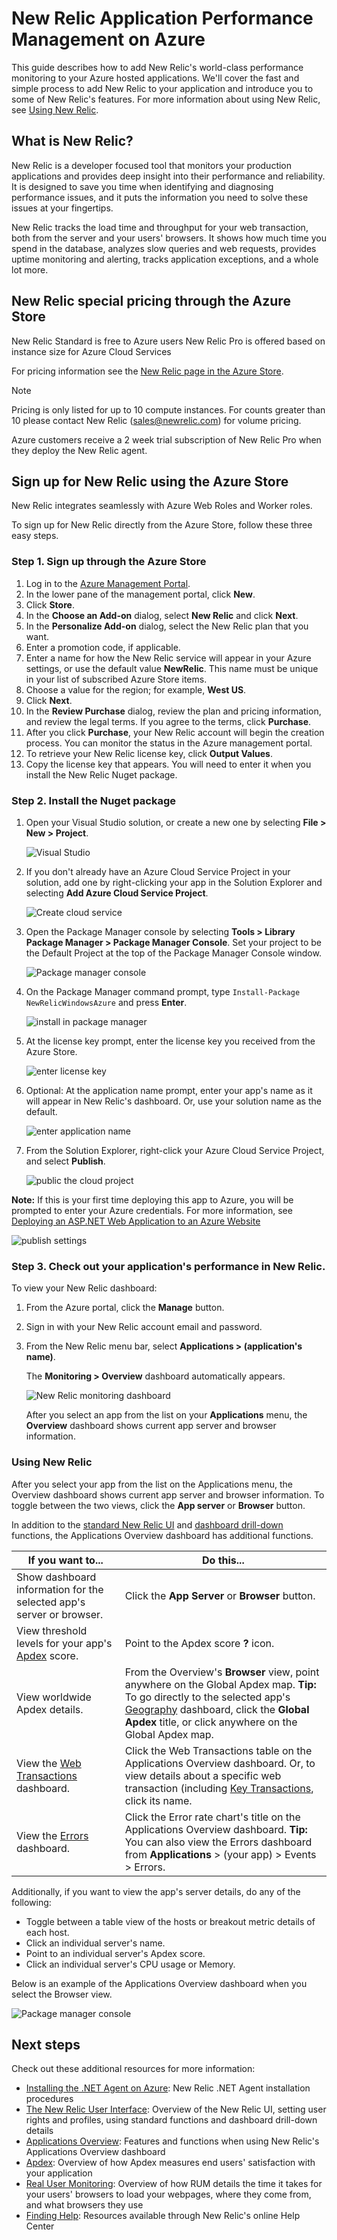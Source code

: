 <properties 
    pageTitle="Using New Relic with Azure | Microsoft Azure" 
    description="Learn how to use the New Relic service to manage and monitor your Azure application." 
    services="" 
    documentationCenter=".net" 
    authors="nickfloyd" 
    manager="timlt" 
    editor=""/>

<tags 
    ms.service="cloud-services" 
    ms.workload="tbd" 
    ms.tgt_pltfrm="na" 
    ms.devlang="dotnet" 
    ms.topic="article" 
    ms.date="03/16/2015" 
    ms.author="nickfloyd@newrelic.com"/>



# New Relic Application Performance Management on Azure
This guide describes how to add New Relic's world-class performance
monitoring to your Azure hosted applications. We'll cover the fast and simple
process to add New Relic to your application and introduce you to some of
New Relic's features. For more information about using New Relic, see [Using New Relic](#using-new-relic.md).

## What is New Relic?
New Relic is a developer focused tool that monitors your production applications
and provides deep insight into their performance and reliability. It is
designed to save you time when identifying and diagnosing performance issues, and
it puts the information you need to solve these issues at your fingertips.

New Relic tracks the load time and throughput for your web transaction, both from
the server and your users' browsers. It shows how much time you spend in the
database, analyzes slow queries and web requests, provides uptime monitoring and
alerting, tracks application exceptions, and a whole lot more.

## New Relic special pricing through the Azure Store
New Relic Standard is free to Azure users
New Relic Pro is offered based on instance size for Azure Cloud Services

For pricing information see the [New Relic page in the Azure Store](https://azure.microsoft.com/marketplace/partners/newrelic/newrelic/).

> [!NOTE]
> Pricing is only listed for up to 10 compute instances. For counts greater than 10 please contact New Relic (sales@newrelic.com) for volume pricing.
> 
> 
Azure customers receive a 2 week trial subscription of New Relic Pro when they deploy the New Relic agent.

## Sign up for New Relic using the Azure Store
New Relic integrates seamlessly with Azure Web Roles and Worker roles.

To sign up for New Relic directly from the Azure Store, follow these three easy steps.

### Step 1. Sign up through the Azure Store
1. Log in to the [Azure Management Portal](https://manage.windowsazure.com).
2. In the lower pane of the management portal, click **New**.
3. Click **Store**.
4. In the **Choose an Add-on** dialog, select **New Relic** and click **Next**.
5. In the **Personalize Add-on** dialog, select the New Relic plan that you want.
6. Enter a promotion code, if applicable.
7. Enter a name for how the New Relic service will appear in your Azure
settings, or use the default value **NewRelic**. This name must be unique in
your list of subscribed Azure Store items.
8. Choose a value for the region; for example, **West US**.
9. Click **Next**.
10. In the **Review Purchase** dialog, review the plan and pricing information,
and review the legal terms. If you agree to the terms, click **Purchase**.
11. After you click **Purchase**, your New Relic account will begin the creation process. You can monitor the status in the Azure management portal.
12. To retrieve your New Relic license key, click **Output Values**. 
13. Copy the license key that appears. You will need to enter it when you install the New Relic Nuget package.

### Step 2. Install the Nuget package
1. Open your Visual Studio solution, or create a new one by selecting
**File > New > Project**.

    ![Visual Studio](./media/store-new-relic-cloud-services-dotnet-application-performce-management/NewRelicAzureNuget01.png)

2. If you don't already have an Azure Cloud Service Project in your
solution, add one by right-clicking your app in the Solution Explorer and
selecting **Add Azure Cloud Service Project**.

    ![Create cloud service](./media/store-new-relic-cloud-services-dotnet-application-performce-management/NewRelicAzureNuget02.png)

3. Open the Package Manager console by selecting **Tools > Library Package Manager > 
Package Manager Console**. Set your project to be the Default Project at the
top of the Package Manager Console window.

    ![Package manager console](./media/store-new-relic-cloud-services-dotnet-application-performce-management/NewRelicAzureNuget04.png)

4. On the Package Manager command prompt, type `Install-Package
NewRelicWindowsAzure` and press **Enter**.

    ![install in package manager](./media/store-new-relic-cloud-services-dotnet-application-performce-management/NewRelicAzureNuget06.png)

5. At the license key prompt, enter the license key you received from the Azure Store.

    ![enter license key](./media/store-new-relic-cloud-services-dotnet-application-performce-management/NewRelicAzureNuget07.png)

6. Optional: At the application name prompt, enter your app's name as it will
appear in New Relic's dashboard. Or, use your solution name as the default.

    ![enter application name](./media/store-new-relic-cloud-services-dotnet-application-performce-management/NewRelicAzureNuget08.png)

7. From the Solution Explorer, right-click your Azure Cloud Service Project, and select **Publish**.

    ![public the cloud project](./media/store-new-relic-cloud-services-dotnet-application-performce-management/NewRelicAzureNuget09.png)


**Note:** If this is your first time deploying this app to Azure, you will be prompted to enter your 
Azure credentials. For more information, see [Deploying an ASP.NET Web Application to an Azure Website](app-service-web\web-sites-dotnet-get-started.md)

![publish settings](./media/store-new-relic-cloud-services-dotnet-application-performce-management/NewRelicAzureNuget10.png)

### Step 3. Check out your application's performance in New Relic.
To view your New Relic dashboard:

1. From the Azure portal, click the **Manage** button.
2. Sign in with your New Relic account email and password.
3. From the New Relic menu bar, select **Applications > (application's name)**.

    The **Monitoring > Overview** dashboard automatically appears.

    ![New Relic monitoring dashboard](./media/store-new-relic-cloud-services-dotnet-application-performce-management/NewRelic_app.png)

    After you select an app from the list on your **Applications** menu, the **Overview** dashboard shows current app server and browser information.


### <a id="using-new-relic"></a>Using New Relic
After you select your app from the list on the Applications menu, the Overview dashboard shows current app server and browser information. To toggle between the two views, click the **App server** or **Browser** button.

In addition to the [standard New Relic UI](https://newrelic.com/docs/site/the-new-relic-ui#functions) and [dashboard drill-down](https://newrelic.com/docs/site/the-new-relic-ui#drilldown) functions, the Applications Overview dashboard has additional functions.

| If you want to... | Do this... |
| --- | --- |
| Show dashboard information for the selected app's server or browser. |Click the **App Server** or **Browser** button. |
| View threshold levels for your app's [Apdex](https://newrelic.com/docs/site/apdex) score. |Point to the Apdex score **?** icon. |
| View worldwide Apdex details. |From the Overview's **Browser** view, point anywhere on the Global Apdex map. **Tip:** To go directly to the selected app's [Geography](https://docs.newrelic.com/docs/new-relic-browser/geography-dashboard) dashboard, click the **Global Apdex** title, or click anywhere on the Global Apdex map. |
| View the [Web Transactions](https://newrelic.com/docs/applications-dashboards/web-transactions) dashboard. |Click the Web Transactions table on the Applications Overview dashboard. Or, to view details about a specific web transaction (including [Key Transactions](https://newrelic.com/docs/site/key-transactions), click its name. |
| View the [Errors](https://newrelic.com/docs/site/errors) dashboard. |Click the Error rate chart's title on the Applications Overview dashboard. **Tip:** You can also view the Errors dashboard from **Applications** > (your app) > Events > Errors. |

Additionally, if you want to view the app's server details, do any of the following:

* Toggle between a table view of the hosts or breakout metric details of each host.
* Click an individual server's name.
* Point to an individual server's Apdex score.
* Click an individual server's CPU usage or Memory.

Below is an example of the Applications Overview dashboard when you select the Browser view.

![Package manager console](./media/store-new-relic-cloud-services-dotnet-application-performce-management/NewRelic_app_browser.png)

## Next steps
Check out these additional resources for more information:

* [Installing the .NET Agent on Azure](https://newrelic.com/docs/dotnet/installing-the-net-agent-on-azure): New Relic .NET Agent installation procedures 
* [The New Relic User Interface](https://newrelic.com/docs/site/the-new-relic-ui): 
Overview of the New Relic UI, setting user rights and profiles, using standard functions and dashboard drill-down details
* [Applications Overview](https://newrelic.com/docs/site/applications-overview): Features and functions when using New Relic's Applications Overview dashboard
* [Apdex](https://newrelic.com/docs/site/apdex): Overview of how Apdex measures end users' satisfaction with your application
* [Real User Monitoring](https://newrelic.com/docs/features/real-user-monitoring): Overview of how RUM details the time it takes for your users' 
browsers to load your webpages, where they come from, and what browsers they use
* [Finding Help](https://newrelic.com/docs/site/finding-help): Resources available through New Relic's online Help Center

